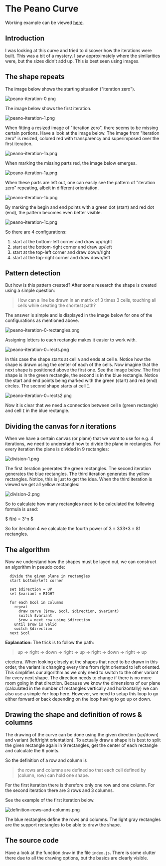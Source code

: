# The Peano Curve

Working example can be viewed [here](https://math.molema.org/linefractals/peano/).

## Introduction

I was looking at this curve and tried to discover how the iterations were built. This was a bit of a mystery. I saw
approximately where the similarities were, but the sizes didn't add up. This is best seen using images.

## The shape repeats

The image below shows the starting situation ("iteration zero").

![peano-iteration-0.png](images/peano-iteration-0.png)

The image below shows the first iteration.

![peano-iteration-1.png](images/peano-iteration-1.png)

When fitting a resized image of "iteration zero", there seems to be missing certain portions. Have a look at the image
below. The image from "iteration zero" is resized, colored red with transparency and  superimposed over the first iteration.

![peano-iteration-1a.png](images/peano-iteration-1a.png)

When marking the missing parts red, the image below emerges.

![peano-iteration-1a.png](images/peano-iteration-1b.png)

When these parts are left out, one can easily see the pattern of "iteration zero" repeating, albeit in different orientation.

![peano-iteration-1b.png](images/peano-iteration-1c.png)

By marking the begin and end points with a green dot (start) and red dot (end), the pattern becomes even better visible.

![peano-iteration-1c.png](images/peano-iteration-1d.png)

So there are 4 configurations:
1. start at the bottom-left corner and draw up/right
2. start at the bottom-right  corner and draw up/left
3. start at the top-left corner  and draw down/right
4. start at the top-right  corner and draw down/left

## Pattern detection
But how is this pattern created?  After some research the shape is created using a simple question: 
> How can a line be drawn in an matrix of 3 times 3 cells, touching all cells while creating the shortest path?

The answer is simple and is displayed in the image below for one of the configurations as mentioned above.

![peano-iteration-0-rectangles.png](images/peano-iteration-0-rectangles.png)

Assigning letters to each rectangle makes it easier to work with. 

![peano-iteration-0+rects.png](images/peano-iteration-0+rects.png)

In this case the shape starts at cell `A` and ends at cell `G`. Notice how the shape is drawn using the center of each
of the cells. Now imagine that the next shape is positioned above the first one. See the image below. The first shape
is in the green rectangle, the second is in the blue rectangle. Notice the start and end points being marked with the
green (start) and red (end) circles. The second shape starts at cell `I`.

![peano-iteration-0+rects2.png](images/peano-iteration-0+rects2.png)

Now it is clear that we need a connection between cell `G` (green rectangle) and cell `I` in the blue rectangle.

## Dividing the canvas for *n* iterations
When we have a certain canvas (or plane) that we want to use for e.g. 4 iterations, we need to understand how to divide
the plane in rectangles. For every iteration the plane is divided in 9 rectangles:

![division-1.png](images/division-1.png)

The first iteration generates the green rectangles. The second iteration generates the blue rectangles. The third iteration
generates the yellow rectangles. Notice, this is just to get the idea. When the third iteration is viewed we get all
yellow rectangles:

![division-2.png](images/division-2.png)

So to calculate how many rectangles need to be calculated the following formula is used:

$ f(n) = 3^n $

So for iteration 4 we calculate the fourth power of 3 = 3*3*3*3 = 81 rectangles. 

## The algorithm

Now we understand how the shapes must be layed out, we can construct an algorithm in pseudo code:
```text
  divide the given plane in rectangles
  start bottom/left corner
  
  set $direction = UP
  set $variant = RIGHT
  
  for each $col in columns
    repeat
      draw curve ($row, $col, $direction, $variant)
      switch $variant
      $row = next row using $direction
    until $row is valid
    switch $direction
  next $col
```

**Explanation:**
The trick is to follow the path:
> up -> right -> down -> right -> up -> right -> down -> right -> up

etcetera. When looking closely at the shapes that need to be drawn in this order, the variant is changing every time from right oriented
to left oriented. This simplifies our algorithm as we only need to switch to the other variant for every next shape. 
The direction needs to change if there is no more room going in that direction. Because we know the dimensions of our
plane (calculated in the number of rectangles vertically and horizontally) we can also use a simple `for` loop here. 
However, we need to setup this loop to go either forward or back depending on the loop having to go up or down.  

## Drawing the shape and definition of rows & columns

The drawing of the curve can be done using the given direction (up/down) and variant (left/right orientation). To actually
draw a shape it is best to split the given rectangle again in 9 rectangles, get the center of each rectangle and calculate
the 6 points. 

So the definition of a row and column is 
> the rows and columns are defined so that each cell defined by (column, row) can hold one shape.

For the first iteration there is therefore only one row and one column. For the second iteration there are 3 rows and
3 columns. 


See the example of the first iteration below.

![definition-rows-and-columns.png](images/definition-rows-and-columns.png)

The blue rectangles define the rows and columns. The light gray rectangles are the support rectangles to be able to draw 
the shape. 

## The source code

Have a look at the function `draw` in the file `index.js`. There is some clutter there due to all the drawing
options, but the basics are clearly visible.